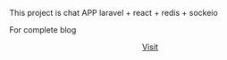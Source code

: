 This project is chat APP laravel + react + redis + sockeio

For complete blog <p align="center">
<a href="https://www.stayawaken.com/2018/11/12/chat-web-app-using-reactjs-redis-and-laravel/">Visit</a>